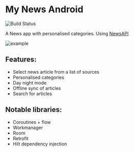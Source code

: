# My News Android

![Build Status](https://app.bitrise.io/app/bfdfa0e1eb83b8af/status.svg?token=kSNCs9Ofd_lqQkIvavzlqg)

A News app with personalised categories. Using [NewsAPI](https://newsapi.org/)

![example](https://user-images.githubusercontent.com/46526348/86508005-61d09f00-bdd4-11ea-8441-c25d50d43423.gif)

## Features:

- Select news article from a list of sources
- Personalised categories
- Day night mode
- Offline sync of articles
- Search for articles

## Notable libraries:

- Coroutines + flow
- Workmanager
- Room
- Retrofit
- Hilt dependency injection


